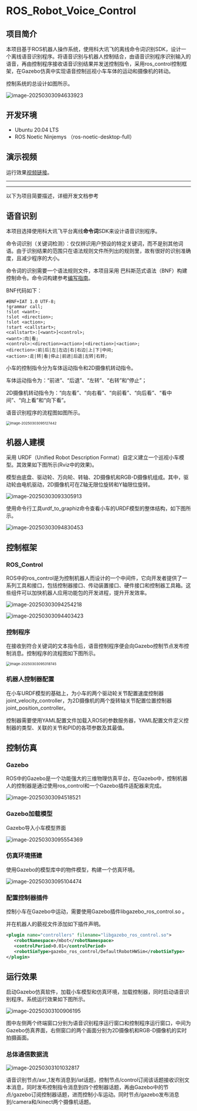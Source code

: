 # ROS_Robot_Voice_Control




## 项目简介

本项目基于ROS机器人操作系统，使用科大讯飞的离线命令词识别SDK，设计一个离线语音识别程序。将语音识别与机器人控制结合，由语音识别程序识别输入的语音，再由控制程序接收语音识别结果并发送控制指令，采用ros_control控制框架，在Gazebo仿真中实现语音控制巡视小车车体的运动和摄像机的转动。

控制系统的总设计如图所示。


![image-20250303094633923](https://github.com/Nightingale-Bei/ROS_Robot_Voice_Control/blob/main/ReadmeFile/Readme.assets/image-20250303094633923.png)



## 开发环境

- Ubuntu  20.04 LTS
- ROS Noetic Ninjemys （ros-noetic-desktop-full）



## 演示视频

运行效果[视频链接](https://www.bilibili.com/video/BV1no9eY3EQZ)。





---
---
以下为项目简要描述，详细开发文档参考





## 语音识别

本项目选择使用科大讯飞平台离线**命令词**SDK来设计语音识别程序。

命令词识别（关键词检测）：仅仅辨识用户预设的特定关键词，而不是别其他词语。由于识别结果的范围只在语法规则文件所列出的规则里，故有很好的识别准确度，且减少程序的大小。

命令词的识别需要一个语法规则文件，本项目采用 巴科斯范式语法（BNF）构建控制命令。命令词构建参考[编写指南](https://developer.xfyun.cn/thread/7595)。

BNF代码如下：

```
#BNF+IAT 1.0 UTF-8;
!grammar call;
!slot <want>;
!slot <direction>;
!slot <action>;
!start <callstart>;
<callstart>:[<want>]<control>;
<want>:向|看;
<control>:<direction><action>|<direction>|<action>;
<direction>:前|后|左|左边|右|右边|上|下|中间;
<action>:走|转|看|停止|前进|后退|左转|右转;
```

小车的控制指令分为车体运动指令和2D摄像机转动指令。

车体运动指令为：“前进”、“后退”、“左转”、“右转”和“停止”；

2D摄像机转动指令为：“向左看”、“向右看”、“向前看”、“向后看”、“看中间”、“向上看”和“向下看”。



语音识别程序的流程图如图所示。

<img src="https://github.com/Nightingale-Bei/ROS_Robot_Voice_Control/blob/main/ReadmeFile/Readme.assets/image-20250303095127442.png" alt="image-20250303095127442" style="zoom:67%;" />





## 机器人建模

采用 URDF（Unified Robot Description Format）自定义建立一个巡视小车模型。其效果如下图所示(Rviz中的效果)。

模型由底盘、驱动轮、万向轮、转轴、2D摄像机和RGB-D摄像机组成。其中，驱动轮由电机驱动，2D摄像机可在Z轴无限位旋转和Y轴限位旋转。

![image-20250303093305913](https://github.com/Nightingale-Bei/ROS_Robot_Voice_Control/blob/main/ReadmeFile/Readme.assets/image.png)

使用命令行工具urdf_to_graphiz命令查看小车的URDF模型的整体结构，如下图所示。

![image-20250303094830453](https://github.com/Nightingale-Bei/ROS_Robot_Voice_Control/blob/main/ReadmeFile/Readme.assets/image-20250303094830453.png)







## 控制框架

### ROS_Control

ROS中的ros_control是为控制机器人而设计的一个中间件，它向开发者提供了一系列工具和接口，包括控制器接口、传动装置接口、硬件接口和控制器工具箱。这些组件可以加快机器人应用功能包的开发进程，提升开发效率。

![image-20250303094254218](https://github.com/Nightingale-Bei/ROS_Robot_Voice_Control/blob/main/ReadmeFile/Readme.assets/image-20250303094254218.png)

![image-20250303094403423](https://github.com/Nightingale-Bei/ROS_Robot_Voice_Control/blob/main/ReadmeFile/Readme.assets/image-20250303094403423.png)



### 控制程序

在接收到符合关键词的文本指令后，语音控制程序便会向Gazebo控制节点发布控制消息。控制程序的流程图如下图所示。

<img src="https://github.com/Nightingale-Bei/ROS_Robot_Voice_Control/blob/main/ReadmeFile/Readme.assets/image-20250303095318745.png" alt="image-20250303095318745" style="zoom:67%;" />

### 机器人控制器配置

在小车URDF模型的基础上，为小车的两个驱动轮关节配置速度控制器joint_velocity_controller，为2D摄像机的两个旋转轴关节配置位置控制器joint_position_controller。

控制器需要使用YAML配置文件加载入ROS的参数服务器，YAML配置文件定义控制器的类型、关联的关节和PID的各项参数及其最值。



## 控制仿真

### Gazebo

ROS中的Gazebo是一个功能强大的三维物理仿真平台，在Gazebo中，控制机器人的控制器是通过使用ros_control和一个Gazebo插件适配器来完成。

![image-20250303094518521](https://github.com/Nightingale-Bei/ROS_Robot_Voice_Control/blob/main/ReadmeFile/Readme.assets/image-20250303094518521.png)



### Gazebo加载模型

Gazebo导入小车模型界面

![image-20250303095554369](https://github.com/Nightingale-Bei/ROS_Robot_Voice_Control/blob/main/ReadmeFile/Readme.assets/image-20250303095554369.png)





### 仿真环境搭建

使用Gazebo的模型库中的物件模型，构建一个仿真环境。

![image-20250303095104474](https://github.com/Nightingale-Bei/ROS_Robot_Voice_Control/blob/main/ReadmeFile/Readme.assets/image-20250303095104474.png)



### 配置控制器插件

控制小车在Gazebo中运动，需要使用Gazebo插件libgazebo_ros_control.so 。

并在机器人的藐视文件添加如下插件声明。

```	xml
<plugin name="controllers" filename="libgazebo_ros_control.so">
   <robotNamespace>/mbot</robotNamespace>
   <controlPeriod>0.01</controlPeriod>
   <robotSimType>gazebo_ros_control/DefaultRobotHWSim</robotSimType>
</plugin>
```





## 运行效果

启动Gazebo仿真软件，加载小车模型和仿真环境，加载控制器，同时启动语音识别程序。系统运行效果如下图所示。

![image-20250303100906195](https://github.com/Nightingale-Bei/ROS_Robot_Voice_Control/blob/main/ReadmeFile/Readme.assets/image-20250303100906195.png)

图中左侧两个终端窗口分别为语音识别程序运行窗口和控制程序运行窗口，中间为Gazebo仿真界面，右侧窗口的两个画面分别为2D摄像机和RGB-D摄像机的实时拍摄画面。



### 总体通信数据流

![image-20250303101032817](https://github.com/Nightingale-Bei/ROS_Robot_Voice_Control/blob/main/ReadmeFile/Readme.assets/image-20250303101032817.png)

语音识别节点/asr_1发布消息到/iat话题，控制节点/control订阅该话题接收识别文本消息，同时发布控制指令消息到四个控制器话题，再由Gazebo中的节点/gazebo订阅控制器话题，进而控制小车运动。同时节点/gazebo发布消息到/camera和/kinect两个摄像机话题。

